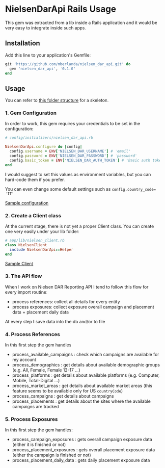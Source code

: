 # NielsenDarApi Rails Usage

This gem was extracted from a lib inside a Rails application and it would be very easy to integrate inside such apps.

## Installation

Add this line to your application's Gemfile:

```ruby
git 'https://github.com/mberlanda/nielsen_dar_api.git' do
  gem 'nielsen_dar_api', '0.1.0'
end
```

## Usage

You can refer to [this folder structure](rails/) for a skeleton.

### 1. Gem Configuration

In order to work, this gem requires your credentials to be set in the configuration:
```ruby
# config/initializers/nielsen_dar_api.rb

NielsenDarApi.configure do |config|
  config.username = ENV['NIELSEN_DAR_USERNAME'] # 'email'
  config.password = ENV['NIELSEN_DAR_PASSWORD'] # 'password'
  config.basic_token = ENV['NIELSEN_DAR_AUTH_TOKEN'] # 'Basic auth token provided by Nielsen'
end
```
I would suggest to set this values as environment variables, but you can hard-code them if you prefer.

You can even change some default settings such as `config.country_code= 'IT'`

[Sample configuration](rails/config/initializers/nielsen_dar_api.rb)

### 2. Create a Client class

At the current stage, there is not yet a proper Client class.
You can create one very easily under your lib folder:

```ruby
# app/lib/nielsen_client.rb
class NielsenClient
  include NielsenDarApi::Helper
end
```

[Sample Client](rails/app/lib/nielsen_client.rb)

### 3. The API flow

When I work on Nielsen DAR Reporting API I tend to follow this flow for every import routine:

- process references: collect all details for every entity
- process exposures: collect exposure overall campaign and placement data + placement daily data

At every step I save data into the db and/or to file

### 4. Process References

In this first step the gem handles

- process_available_campaigns : check which campaigns are available for my account
- process_demographics : get details about available demographic groups (e.g. All, Female, Female 12-17 ...)
- process_platforms : get details about available platforms (e.g. Computer, Mobile, Total-Digital ...)
- process_market_areas : get details about available market areas (this feature seems to be available only for US `countryCode`)
- process_campaigns : get details about campaigns
- process_placements : get details about the sites where the available campaigns are tracked

### 5. Process Exposures

In this first step the gem handles:

- process_campaign_exposures : gets overall campaign exposure data (either it is finished or not)
- process_placement_exposures : gets overall placement exposure data (either the campaign is finished or not)
- process_placement_daily_data : gets daily placement exposure data
